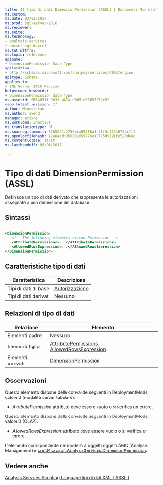 ```yaml
---
title: Il tipo di dati DimensionPermission (ASSL) | Documenti Microsoft
ms.custom: 
ms.date: 03/03/2017
ms.prod: sql-server-2016
ms.reviewer: 
ms.suite: 
ms.technology:
- analysis-services
- docset-sql-devref
ms.tgt_pltfrm: 
ms.topic: reference
apiname:
- DimensionPermission Data Type
apilocation:
- http://schemas.microsoft.com/analysisservices/2003/engine
apitype: Schema
applies_to:
- SQL Server 2016 Preview
helpviewer_keywords:
- DimensionPermission data type
ms.assetid: 066405ff-903f-467a-b0d5-e58653952c52
caps.latest.revision: 17
author: Minewiskan
ms.author: owend
manager: erikre
ms.workload: Inactive
ms.translationtype: MT
ms.sourcegitcommit: 876522142756bca05416a1afff3cf10467f4c7f1
ms.openlocfilehash: 12a84edf950081669776e18775d9191fe523d66c
ms.contentlocale: it-it
ms.lasthandoff: 09/01/2017

---
```

# <a name="dimensionpermission-data-type-assl"></a>Tipo di dati DimensionPermission (ASSL)
  Definisce un tipo di dati derivato che rappresenta le autorizzazioni assegnate a una dimensione del database.  
  
## <a name="syntax"></a>Sintassi  
  
```xml  
  
<DimensionPermission>  
   <!-- The following elements extend Permission -->  
   <AttributePermissions>...</AttributePermissions>  
   <AllowedRowsExpression>...</AllowedRowsExpression>  
</DimensionPermission>  
```  
  
## <a name="data-type-characteristics"></a>Caratteristiche tipo di dati  
  
|Caratteristica|Descrizione|  
|--------------------|-----------------|  
|Tipi di dati di base|[Autorizzazione](../../../analysis-services/scripting/data-type/permission-data-type-assl.md)|  
|Tipi di dati derivati|Nessuno|  
  
## <a name="data-type-relationships"></a>Relazioni di tipo di dati  
  
|Relazione|Elemento|  
|------------------|-------------|  
|Elementi padre|Nessuno|  
|Elementi figlio|[AttributePermissions](../../../analysis-services/scripting/collections/attributepermissions-element-assl.md), [AllowedRowsExpression](../../../analysis-services/scripting/collections/attributepermissions-element-assl.md)|  
|Elementi derivati|[DimensionPermission](../../../analysis-services/scripting/objects/dimensionpermission-element-assl.md)|  
  
## <a name="remarks"></a>Osservazioni  
 Questo elemento dispone delle convalide seguenti in DeploymentMode, valore 2 (modalità server tabulare).  
  
-   *AttributePermission* attributo deve essere vuoto o si verifica un errore.  
  
 Questo elemento dispone delle convalide seguenti in DeploymentMode, valore 0 (OLAP).  
  
-   *AllowedRowsExpression* attributo deve essere vuoto o si verifica un errore.  
  
 L'elemento corrispondente nel modello a oggetti oggetti AMO (Analysis Management) è <xref:Microsoft.AnalysisServices.DimensionPermission>.  
  
## <a name="see-also"></a>Vedere anche  
 [Analysis Services Scripting Language tipi di dati XML &#40; ASSL &#41;](../../../analysis-services/scripting/data-type/analysis-services-scripting-language-xml-data-types-assl.md)  
  
  


